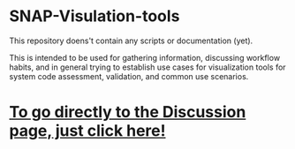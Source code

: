 # SNAP-Visulation-tools

This repository doens't contain any scripts or documentation (yet). 

This is intended to be used for gathering information, discussing workflow habits, and in general trying to establish use cases for visualization tools for system code assessment, validation, and common use scenarios.

# [To go directly to the Discussion page, just click here!](https://github.com/NRC-Research/SNAP-Visulation-tools/discussions)
